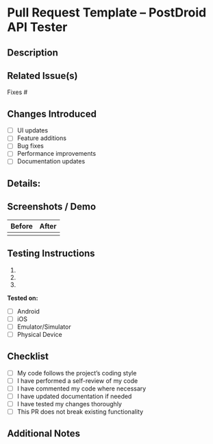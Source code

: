 # Pull Request Template – PostDroid API Tester

## Description
<!-- 
Briefly describe the changes in this PR.
What problem does it solve? 
Why is this change needed? 
-->

## Related Issue(s)
<!-- Link the issue(s) this PR fixes -->
Fixes #

## Changes Introduced
<!-- Bullet list of key changes -->
- [ ] UI updates
- [ ] Feature additions
- [ ] Bug fixes
- [ ] Performance improvements
- [ ] Documentation updates

**Details:**
- 

## Screenshots / Demo
<!-- Add screenshots or screen recordings if applicable -->
| Before | After |
|--------|-------|
|        |       |

## Testing Instructions
<!-- Steps to test this PR manually -->
1. 
2. 
3. 

**Tested on:**
- [ ] Android
- [ ] iOS
- [ ] Emulator/Simulator
- [ ] Physical Device

## Checklist
- [ ] My code follows the project’s coding style
- [ ] I have performed a self-review of my code
- [ ] I have commented my code where necessary
- [ ] I have updated documentation if needed
- [ ] I have tested my changes thoroughly
- [ ] This PR does not break existing functionality

## Additional Notes
<!-- Add any extra context or information for the reviewer -->
 
